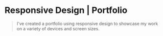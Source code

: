 # Responsive Design | Portfolio

> I've created a portfolio using responsive design to showcase my work on a variety of devices and screen sizes. 
